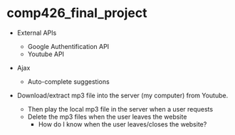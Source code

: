 # comp426_final_project

* External APIs
    * Google Authentification API
    * Youtube API

* Ajax
    * Auto-complete suggestions

* Download/extract mp3 file into the server (my computer) from Youtube.
    * Then play the local mp3 file in the server when a user requests
    * Delete the mp3 files when the user leaves the website
        * How do I know when the user leaves/closes the website?